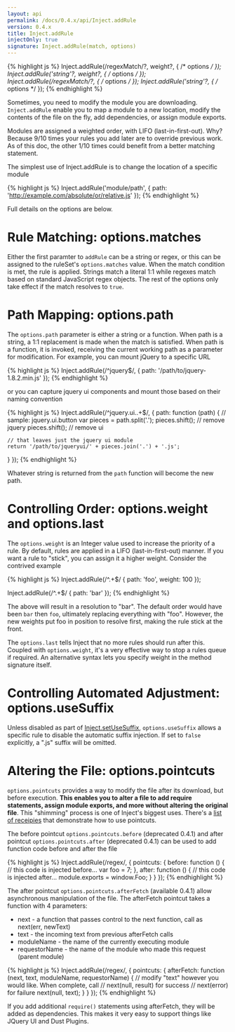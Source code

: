```yaml
---
layout: api
permalink: /docs/0.4.x/api/Inject.addRule
version: 0.4.x
title: Inject.addRule
injectOnly: true
signature: Inject.addRule(match, options)
---
```


{% highlight js %}
Inject.addRule(/regexMatch/?, weight?, { /* options */ });
Inject.addRule('string'?, weight?, { /* options */ });
Inject.addRule(/regexMatch/?, { /* options */ });
Inject.addRule('string'?, { /* options */ });
{% endhighlight %}

Sometimes, you need to modify the module you are downloading. `Inject.addRule` enable you to map a module to a new location, modify the contents of the file on the fly, add dependencies, or assign module exports.

Modules are assigned a weighted order, with LIFO (last-in-first-out). Why? Because 9/10 times your rules you add later are to override previous work. As of this doc, the other 1/10 times could benefit from a better matching statement.

The simplest use of Inject.addRule is to change the location of a specific module

{% highlight js %}
Inject.addRule('module/path', {
  path: 'http://example.com/absolute/or/relative.js'
});
{% endhighlight %}

Full details on the options are below.

Rule Matching: options.matches
==============================
Either the first paramter to `addRule` can be a string or regex, or this can be assigned to the ruleSet's `options.matches` value. When the match condition is met, the rule is applied. Strings match a literal 1:1 while regexes match based on standard JavaScript regex objects. The rest of the options only take effect if the match resolves to `true`.

Path Mapping: options.path
==========================
The `options.path` parameter is either a string or a function. When path is a string, a 1:1 replacement is made when the match is satisfied. When path is a function, it is invoked, receiving the current working path as a parameter for modification. For example, you can mount jQuery to a specific URL

{% highlight js %}
Inject.addRule(/^jquery$/, {
  path: '/path/to/jquery-1.8.2.min.js'
});
{% endhighlight %}

or you can capture jquery ui components and mount those based on their naming convention

{% highlight js %}
Inject.addRule(/^jquery\.ui\..+$/, {
  path: function (path) {
  	// sample: jquery.ui.button
  	var pieces = path.split('.');
  	pieces.shift(); // remove jquery
  	pieces.shift(); // remove ui

  	// that leaves just the jquery ui module
  	return '/path/to/jqueryui/' + pieces.join('.') + '.js';
  }
});
{% endhighlight %}

Whatever string is returned from the `path` function will become the new path.

Controlling Order: options.weight and options.last
==================================================
The `options.weight` is an Integer value used to increase the priority of a rule. By default, rules are applied in a LIFO (last-in-first-out) manner. If you want a rule to "stick", you can assign it a higher weight. Consider the contrived example

{% highlight js %}
Inject.addRule(/^.+$/ {
  path: 'foo',
  weight: 100
});

Inject.addRule(/^.+$/ {
  path: 'bar'
});
{% endhighlight %}

The above will result in a resolution to "bar". The default order would have been `bar` then `foo`, ultimately replacing everything with "foo". However, the new weights put foo in position to resolve first, making the rule stick at the front.

The `options.last` tells Inject that no more rules should run after this. Coupled with `options.weight`, it's a very effective way to stop a rules queue if required. An alternative syntax lets you specify weight in the method signature itself.

Controlling Automated Adjustment: options.useSuffix
===================================================
Unless disabled as part of [Inject.setUseSuffix](/docs/0.4.x/api/Inject.setUseSuffix), `options.useSuffix` allows a specific rule to disable the automatic suffix injection. If set to `false` explicitly, a ".js" suffix will be omitted.

Altering the File: options.pointcuts
====================================
`options.pointcuts` provides a way to modify the file after its download, but before execution. **This enables you to alter a file to add require statements, assign module exports, and more without altering the original file**. This "shimming" process is one of Inject's biggest uses. There's a [list of receipies](/docs/0.4.x/howto/addule_shim) that demonstrate how to use pointcuts.

The before pointcut `options.pointcuts.before` (deprecated 0.4.1) and after pointcut `options.pointcuts.after` (deprecated 0.4.1) can be used to add function code before and after the file

{% highlight js %}
Inject.addRule(/regex/, {
  pointcuts: {
    before: function () {
      // this code is injected before...
      var foo = 7;
    },
    after: function () {
      // this code is injected after...
      module.exports = window.Foo;
    }
  }
});
{% endhighlight %}

The after pointcut `options.pointcuts.afterFetch` (available 0.4.1) allow asynchronous manipulation of the file. The afterFetch pointcut takes a function with 4 parameters:

* next - a function that passes control to the next function, call as next(err, newText)
* text - the incoming text from previous afterFetch calls
* moduleName - the name of the currently executing module
* requestorName - the name of the module who made this request (parent module)

{% highlight js %}
Inject.addRule(/regex/, {
  pointcuts: {
    afterFetch: function (next, text, moduleName, requestorName) {
      // modify "text" however you would like. When complete, call
      // next(null, result) for success
      // next(error) for failure
      next(null, text);
    }
  }
});
{% endhighlight %}

If you add additional `require()` statements using afterFetch, they will be added as dependencies. This makes it very easy to support things like JQuery UI and Dust Plugins.